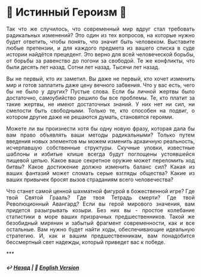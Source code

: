 # 🦸 Истинный Героизм 🦸
<p align="justify">Так что же случилось, что современный мир вдруг стал требовать радикальных изменений? Это один из тех вопросов, на которые нужно будет ответить, чтобы понять, что значит быть человеком. Выставите любые претензии, и для каждого предмета из вашего списка в суде истории найдётся прецедент. Это верно для всей человеческой борьбы, от борьбы за равенство до погони за свободой. Те же конфликты, что были десять лет назад. Сотни лет назад. Тысячи лет назад.</p>
  
<p align="justify">Вы не первый, кто их заметил. Вы даже не первый, кто хочет изменить мир и готов заплатить даже цену вечного забвения. Что у вас есть, чего бы не было у других? Пустые слова. Если бы личной жертвы было достаточно, самоубийство решило бы все проблемы. Те, кто платит за такие жертвы, не имеют достаточных знаний. У них нет ни сил, ни смелости быть свободными. Только те, кто способен на подвиг, о котором другие даже не решаются думать, становятся героями.</p>
  
<p align="justify">Можете ли вы произнести хотя бы одну новую фразу, которая дала бы вам право объявлять ваши методы радикальными? Только путем введения новых элементов мы можем изменить архаичную реальность, исчерпавшую собственные структуры. Скучные уловки, известные шаблоны и избитые клише всегда будут поглощены устоявшейся пищевой цепью. Какое ваше секретное оружие может переломить ход битвы? Какое достижение должно изменить баланс сил? Какая из ваших фантазий может сломать серые взгляды общества?  Какие из ваших привычек бросят вызов страданиям всего человечества?</p>

<p align="justify">Что станет самой ценной шахматной фигурой в божественной игре? Где твой Святой Грааль? Где твоя Тетрадь смерти? Где твой Революционный Авангард? Если вы герой мирового значения, вам придется разыгрывать козыри. Без них вы - простое колебание статистики в море ваших призрачных предшественников. Такой же безобидный мирянин и забытый фрагмент современности, как и все остальные. Вам нужно будет найти ходы, обеспечивающие идеальную стратегию. И, как и вашим предшественникам, вам понадобится бессмертный свет надежды, который приведет вас к победе.</p>
***

##### ↩️ [Назад](index-2.md) | 🗽 [English Version](true_heroism.md)
